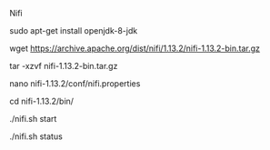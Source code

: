 Nifi

sudo apt-get install openjdk-8-jdk


wget https://archive.apache.org/dist/nifi/1.13.2/nifi-1.13.2-bin.tar.gz

tar -xzvf nifi-1.13.2-bin.tar.gz

nano nifi-1.13.2/conf/nifi.properties


cd nifi-1.13.2/bin/


./nifi.sh start


./nifi.sh status
